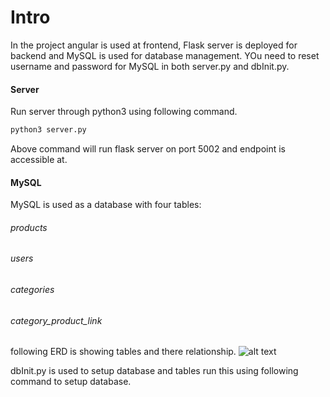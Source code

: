 # Intro
In the project angular is used at frontend, Flask server is deployed for backend and MySQL is used for database management.
YOu need to reset username and password for MySQL in both server.py and dbInit.py.

#### Server
Run server through python3 using following command.
```sh
python3 server.py
```
Above command will run flask server on port 5002 and endpoint is accessible at.

#### MySQL
MySQL is used as a database with four tables:
###### products
###### users
###### categories
###### category_product_link
following ERD is showing tables and there relationship.
![alt text](https://github.com/mmusab/fintech/blob/main/ERD.png)

dbInit.py is used to setup database and tables run this using following command to setup database.
